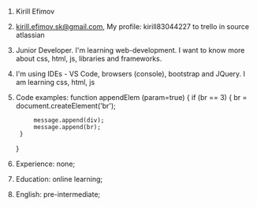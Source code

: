 1. Kirill Efimov
2. kirill.efimov.sk@gmail.com, My profile: kirill83044227 to trello in source atlassian
3. Junior Developer. I'm learning web-development. I want to know more about css, html, js, libraries and frameworks.
4. I'm using IDEs - VS Code, browsers (console), bootstrap and JQuery. 
I am learning css, html, js
5. Code examples:
    function appendElem (param=true) {
        if (br == 3) {
            br = document.createElement('br');
            
            message.append(div);
            message.append(br);
        }
    }
6. Experience: none;
7. Education: online learning;
8. English: pre-intermediate;
